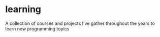 # learning
A collection of courses and projects I've gather throughout the years to learn new programming topics
